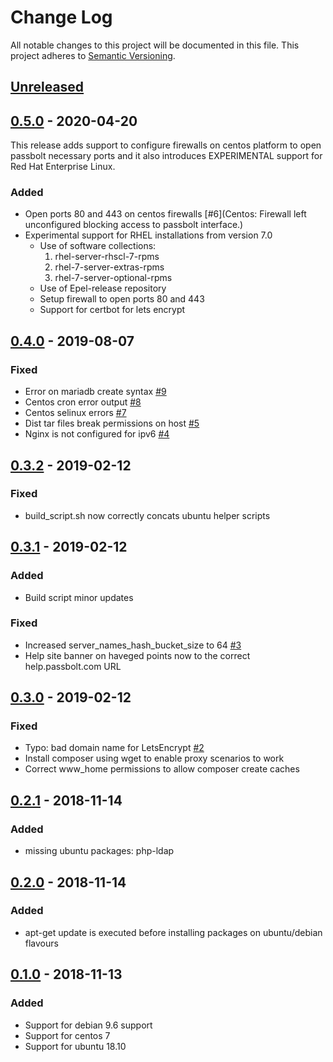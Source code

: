 # Change Log

All notable changes to this project will be documented in this file.
This project adheres to [Semantic Versioning](http://semver.org/).

## [Unreleased](https://github.com/passbolt/passbolt_install_scripts/compare/v0.4.0...HEAD)

## [0.5.0](https://github.com/passbolt/passbolt_install_scripts/compare/v0.5.0..v0.4.0) - 2020-04-20

This release adds support to configure firewalls on centos platform to open passbolt necessary ports
and it also introduces EXPERIMENTAL support for Red Hat Enterprise Linux.

### Added

- Open ports 80 and 443 on centos firewalls [#6](Centos: Firewall left unconfigured blocking access to passbolt interface.)
- Experimental support for RHEL installations from version 7.0
    * Use of software collections:
       1. rhel-server-rhscl-7-rpms
       2. rhel-7-server-extras-rpms
       3. rhel-7-server-optional-rpms
    * Use of Epel-release repository
    * Setup firewall to open ports 80 and 443
    * Support for certbot for lets encrypt

## [0.4.0](https://github.com/passbolt/passbolt_install_scripts/compare/v0.4.0..v0.3.2) - 2019-08-07

### Fixed
- Error on mariadb create syntax [#9](https://github.com/passbolt/passbolt_install_scripts/issues/9)
- Centos cron error output [#8](https://github.com/passbolt/passbolt_install_scripts/issues/8)
- Centos selinux errors [#7](https://github.com/passbolt/passbolt_install_scripts/issues/7)
- Dist tar files break permissions on host [#5](https://github.com/passbolt/passbolt_install_scripts/issues/5)
- Nginx is not configured for ipv6 [#4](https://github.com/passbolt/passbolt_install_scripts/issues/4)

## [0.3.2](https://github.com/passbolt/passbolt_install_scripts/compare/v0.3.2..v0.3.1) - 2019-02-12

### Fixed
- build_script.sh now correctly concats ubuntu helper scripts

## [0.3.1](https://github.com/passbolt/passbolt_install_scripts/compare/v0.3.1..v0.3.0) - 2019-02-12

### Added

- Build script minor updates

### Fixed

- Increased server_names_hash_bucket_size to 64 [#3](https://github.com/passbolt/passbolt_install_scripts/issues/3)
- Help site banner on haveged points now to the correct help.passbolt.com URL

## [0.3.0](https://github.com/passbolt/passbolt_install_scripts/compare/v0.3.0..v0.2.1) - 2019-02-12

### Fixed

- Typo: bad domain name for LetsEncrypt [#2](https://github.com/passbolt/passbolt_install_scripts/pull/2)
- Install composer using wget to enable proxy scenarios to work
- Correct www_home permissions to allow composer create caches

## [0.2.1](https://github.com/passbolt/passbolt_install_scripts/compare/v0.2.1..v0.2.0) - 2018-11-14

### Added

- missing ubuntu packages: php-ldap

## [0.2.0](https://github.com/passbolt/passbolt_install_scripts/compare/v0.2.0..v0.1.0) - 2018-11-14

### Added

- apt-get update is executed before installing packages on ubuntu/debian flavours

## [0.1.0](https://github.com/passbolt/passbolt_install_scripts/releases/tag/v0.1.0) - 2018-11-13

### Added

- Support for debian 9.6 support
- Support for centos 7
- Support for ubuntu 18.10
